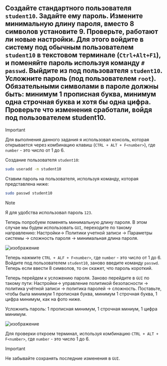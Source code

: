 ## Создайте стандартного пользователя `student10`. Задайте ему пароль. Измените минимальную длину пароля, вместо 8 символов установите 9. Проверьте, работают ли новые настройки. Для этого войдите в систему под обычным пользователем `student10` в текстовом терминале (`Ctrl+Alt+F1`), и поменяйте пароль используя команду `# passwd`. Выйдите из под пользователя `student10`. Усложните пароль (под пользователем `root`). Обязательными символами в пароле должны быть: минимум 1 прописная буква, минимум одна строчная буква и хотя бы одна цифра. Проверьте что изменения сработали, войдя под пользователем student10.

> [!IMPORTANT]
> Для выполнения данного задания я использовал консоль, которая открывается через комбинацию клавиш (`CTRL + ALT + F<number>`), где `number` - это число от 1 до 6. 

Создание пользователя `student10`:

```bash
sudo useradd -m student10 
```

Ставим пароль на пользователя, используя команду, которая представлена ниже:

```bash
sudo passwd student10
```

> [!NOTE]
> Я для удобства использовал пароль `123`. 

Теперь попробуем поменять минимальную длину пароля. В этом случае мы будем использовать `GUI`, переходите по такому направлению: Настройки-> Политики учетной записи -> Параметры системы -> сложность пароля -> минимальная длина пароля. 

![изображение](https://github.com/user-attachments/assets/4cc3296e-248b-402f-95f3-a608a87d8cf5)

Теперь нажмите `CTRL + ALF + F<number>`, где `number` - это число от 1 до 6. Войдите под пользователем `student10`, заново введите команду `passwd`. Теперь если ввести 8 символов, то он скажет, что пароль короткий. 

Теперь перейдем к усложению пароля. Заново перейдите в `GUI` по такому пути: Настройки-> управление политикой безопасности -> политика учётной записи -> политика паролей -> сложность. Поставьте, чтобы была минимум 1 прописная буква, минимум 1 строчная буква, 1 цифра минимум, как на фото ниже. 

Усложнить пароль: 1 прописная минимум, 1 строчная миниум, 1 цифра минимум.

![изображение](https://github.com/user-attachments/assets/824eb43f-9937-4276-9552-357c4f9c5ae3)


Для проверки откроем терминал, используя комбинацию `CTRL + ALT + F<number>`, где `number` - это число 1 до 6. 

> [!IMPORTANT]
> Не забывайте сохранять последние изменения в `GUI`.
